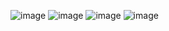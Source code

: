 ![image](https://github.com/user-attachments/assets/6461d9f7-21ad-45fb-b9e4-1cd778ad97cb)
![image](https://github.com/user-attachments/assets/d40bf51f-99b8-49d9-b095-92eaf4aba7f6)
![image](https://github.com/user-attachments/assets/7898bd12-3e77-442d-bc62-11d97f4072b7)
![image](https://github.com/user-attachments/assets/91ed4454-adc9-4a49-a632-6ff731ae1ee3)
